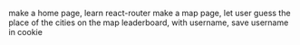 make a home page, learn react-router
make a map page, let user guess the place of the cities on the map
leaderboard, with username, save username in cookie
